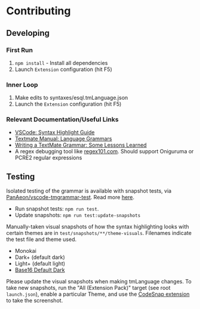 # Contributing

## Developing

### First Run

1. `npm install` - Install all dependencies
2. Launch `Extension` configuration (hit F5)

### Inner Loop

1. Make edits to syntaxes/esql.tmLanguage.json
2. Launch the `Extension` configuration (hit F5)

### Relevant Documentation/Useful Links

- [VSCode: Syntax Highlight Guide](https://code.visualstudio.com/api/language-extensions/syntax-highlight-guide)
- [Textmate Manual: Language Grammars](https://macromates.com/manual/en/language_grammars)
- [Writing a TextMate Grammar: Some Lessons Learned](https://www.apeth.com/nonblog/stories/textmatebundle.html)
- A regex debugging tool like [regex101.com](https://regex101.com/). Should support Oniguruma or PCRE2 regular expressions

## Testing

Isolated testing of the grammar is available with snapshot tests, via [PanAeon/vscode-tmgrammar-test](https://github.com/PanAeon/vscode-tmgrammar-test). Read more [here](https://github.com/PanAeon/vscode-tmgrammar-test#snapshot-tests).

- Run snapshot tests: `npm run test`.
- Update snapshots: `npm run test:update-snapshots`

Manually-taken visual snapshots of how the syntax highlighting looks with certain themes are in `test/snapshots/**/theme-visuals`. Filenames indicate the test file and theme used.

- Monokai
- Dark+ (default dark)
- Light+ (default light)
- [Base16 Default Dark](https://marketplace.visualstudio.com/items?itemName=golf1052.base16-generator)

Please update the visual snapshots when making tmLanguage changes. To take new snapshots, run the "All (Extension Pack)" target (see root `launch.json`), enable a particular Theme, and use the [CodeSnap extension](https://marketplace.visualstudio.com/items?itemName=adpyke.codesnap) to take the screenshot.


